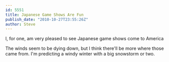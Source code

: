 ```yaml
---
id: 5551
title: Japanese Game Shows Are Fun
publish_date: "2010-10-27T23:55:26Z"
author: Steve
---
```

  
I, for one, am very pleased to see Japanese game shows come to America

The winds seem to be dying down, but I think there'll be more where those came from. I'm predicting a windy winter with a big snowstorm or two.
